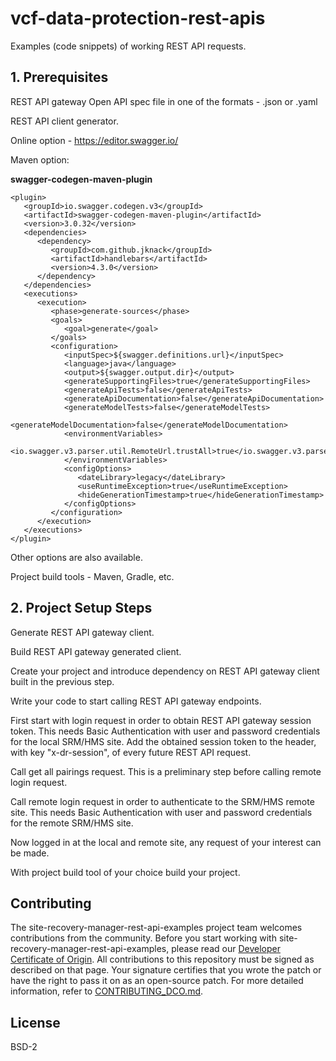 # vcf-data-protection-rest-apis

Examples (code snippets) of working REST API requests. 

## 1. Prerequisites
REST API gateway Open API spec file in one of the formats - .json or .yaml

REST API client generator.

Online option - https://editor.swagger.io/

Maven option:

**swagger-codegen-maven-plugin**
```
<plugin>
   <groupId>io.swagger.codegen.v3</groupId>
   <artifactId>swagger-codegen-maven-plugin</artifactId>
   <version>3.0.32</version>
   <dependencies>
      <dependency>
         <groupId>com.github.jknack</groupId>
         <artifactId>handlebars</artifactId>
         <version>4.3.0</version>
      </dependency>
   </dependencies>
   <executions>
      <execution>
         <phase>generate-sources</phase>
         <goals>
            <goal>generate</goal>
         </goals>
         <configuration>
            <inputSpec>${swagger.definitions.url}</inputSpec>
            <language>java</language>
            <output>${swagger.output.dir}</output>
            <generateSupportingFiles>true</generateSupportingFiles>
            <generateApiTests>false</generateApiTests>
            <generateApiDocumentation>false</generateApiDocumentation>
            <generateModelTests>false</generateModelTests>
            <generateModelDocumentation>false</generateModelDocumentation>
            <environmentVariables>
               <io.swagger.v3.parser.util.RemoteUrl.trustAll>true</io.swagger.v3.parser.util.RemoteUrl.trustAll>
            </environmentVariables>
            <configOptions>
               <dateLibrary>legacy</dateLibrary>
               <useRuntimeException>true</useRuntimeException>
               <hideGenerationTimestamp>true</hideGenerationTimestamp>
            </configOptions>
         </configuration>
      </execution>
   </executions>
</plugin>
```
Other options are also available.

Project build tools - Maven, Gradle, etc.

## 2. Project Setup Steps
Generate REST API gateway client.

Build REST API gateway generated client.

Create your project and introduce dependency on REST API gateway client built in the previous step.

Write your code to start calling REST API gateway endpoints.

First start with login request in order to obtain REST API gateway session token. This needs Basic Authentication with user and password credentials for the local SRM/HMS site. Add the obtained session token to the header, with key "x-dr-session", of every future REST API request.

Call get all pairings request. This is a preliminary step before calling remote login request.

Call remote login request in order to authenticate to the SRM/HMS remote site. This needs Basic Authentication with user and password credentials for the remote SRM/HMS site.

Now logged in at the local and remote site, any request of your interest can be made.


With project build tool of your choice build your project.

## Contributing

The site-recovery-manager-rest-api-examples project team welcomes contributions from the community. Before you start working with site-recovery-manager-rest-api-examples, please
read our [Developer Certificate of Origin](https://cla.vmware.com/dco). All contributions to this repository must be
signed as described on that page. Your signature certifies that you wrote the patch or have the right to pass it on
as an open-source patch. For more detailed information, refer to [CONTRIBUTING_DCO.md](CONTRIBUTING_DCO.md).

## License

BSD-2

